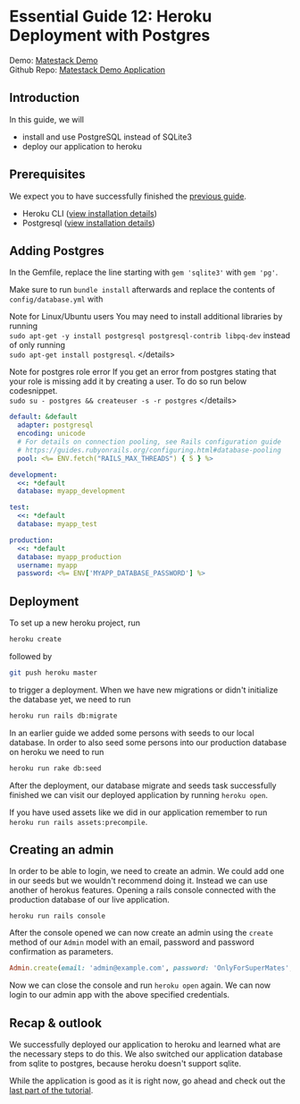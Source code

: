 # Essential Guide 12: Heroku Deployment with Postgres

Demo: [Matestack Demo](https://demo.matestack.io)  
Github Repo: [Matestack Demo Application](https://github.com/matestack/matestack-demo-application)

## Introduction

In this guide, we will

* install and use PostgreSQL instead of SQLite3
* deploy our application to heroku

## Prerequisites

We expect you to have successfully finished the [previous guide](11_authentication_devise.md).

* Heroku CLI \([view installation details](https://devcenter.heroku.com/articles/getting-started-with-ruby#set-up)\)
* Postgresql \([view installation details](https://devcenter.heroku.com/articles/heroku-postgresql#local-setup)\)

## Adding Postgres

In the Gemfile, replace the line starting with `gem 'sqlite3'` with `gem 'pg'`.

Make sure to run `bundle install` afterwards and replace the contents of `config/database.yml` with

Note for Linux/Ubuntu users You may need to install additional libraries by running  
`sudo apt-get -y install postgresql postgresql-contrib libpq-dev` instead of only running  
`sudo apt-get install postgresql`. &lt;/details&gt;

Note for postgres role error If you get an error from postgres stating that your role is missing add it by creating a user. To do so run below codesnippet.  
`sudo su - postgres && createuser -s -r postgres` &lt;/details&gt;

```yaml
default: &default
  adapter: postgresql
  encoding: unicode
  # For details on connection pooling, see Rails configuration guide
  # https://guides.rubyonrails.org/configuring.html#database-pooling
  pool: <%= ENV.fetch("RAILS_MAX_THREADS") { 5 } %>

development:
  <<: *default
  database: myapp_development

test:
  <<: *default
  database: myapp_test

production:
  <<: *default
  database: myapp_production
  username: myapp
  password: <%= ENV['MYAPP_DATABASE_PASSWORD'] %>
```

## Deployment

To set up a new heroku project, run

```bash
heroku create
```

followed by

```bash
git push heroku master
```

to trigger a deployment. When we have new migrations or didn't initialize the database yet, we need to run

```bash
heroku run rails db:migrate
```

In an earlier guide we added some persons with seeds to our local database. In order to also seed some persons into our production database on heroku we need to run

```bash
heroku run rake db:seed
```

After the deployment, our database migrate and seeds task successfully finished we can visit our deployed application by running `heroku open`.

If you have used assets like we did in our application remember to run `heroku run rails assets:precompile`.

## Creating an admin

In order to be able to login, we need to create an admin. We could add one in our seeds but we wouldn't recommend doing it. Instead we can use another of herokus features. Opening a rails console connected with the production database of our live application.

```text
heroku run rails console
```

After the console opened we can now create an admin using the `create` method of our `Admin` model with an email, password and password confirmation as parameters.

```ruby
Admin.create(email: 'admin@example.com', password: 'OnlyForSuperMates', password_confirmation: 'OnlyForSuperMates')
```

Now we can close the console and run `heroku open` again. We can now login to our admin app with the above specified credentials.

## Recap & outlook

We successfully deployed our application to heroku and learned what are the necessary steps to do this. We also switched our application database from sqlite to postgres, because heroku doesn't support sqlite.

While the application is good as it is right now, go ahead and check out the [last part of the tutorial](13_wrap_up.md).

